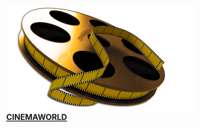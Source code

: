 ## ![CINEMAWORLD](./src/assets/images/ultimateLogo.png) [CINEMAWORLD](https://cinemaworldmovies.netlify.app/)